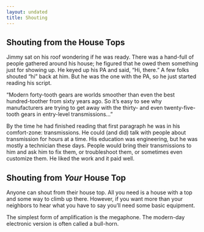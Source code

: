 ```yaml
---
layout: undated
title: Shouting
---
```

## Shouting from the House Tops

Jimmy sat on his roof wondering if he was ready. There was a hand-full of people gathered around his house; he figured that he owed them something just for showing up. He keyed up his PA and said, “Hi, there.” A few folks shouted “hi” back at him. But he was the one with the PA, so he just started reading his script.

“Modern forty-tooth gears are worlds smoother than even the best hundred-toother from sixty years ago. So it’s easy to see why manufacturers are trying to get away with the thirty- and even twenty-five-tooth gears in entry-level transmissions…”

By the time he had finished reading that first paragraph he was in his comfort-zone: transmissions. He could (and did) talk with people about transmission for hours at a time. His education was engineering, but he was mostly a technician these days. People would bring their transmissions to him and ask him to fix them, or troubleshoot them, or sometimes even customize them. He liked the work and it paid well.

## Shouting from _Your_ House Top

Anyone can shout from their house top. All you need is a house with a top and some way to climb up there. However, if you want more than your neighbors to hear what you have to say you’ll need some basic equipment.

The simplest form of amplification is the megaphone. The modern-day electronic version is often called a bull-horn.
